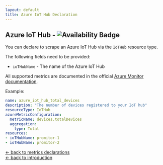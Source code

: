 ```yaml
---
layout: default
title: Azure IoT Hub Declaration
---
```


## Azure IoT Hub - ![Availability Badge](https://img.shields.io/badge/Available%20Starting-v1.6-green.svg)

You can declare to scrape an Azure IoT Hub via the `IoTHub` resource type.

The following fields need to be provided:

- `ioTHubName` - The name of the Azure IoT Hub

All supported metrics are documented in the official [Azure Monitor documentation](https://docs.microsoft.com/en-us/azure/azure-monitor/platform/metrics-supported#microsoftdevicesiothubs).

Example:

```yaml
name: azure_iot_hub_total_devices
description: "The number of devices registered to your IoT hub"
resourceType: IoTHub
azureMetricConfiguration:
  metricName: devices.totalDevices
  aggregation:
    type: Total
resources:
- ioTHubName: promitor-1
- ioTHubName: promitor-2
```

<!-- markdownlint-disable MD033 -->
[&larr; back to metrics declarations](/configuration/v1.x/metrics)<br />
[&larr; back to introduction](/)
<!-- markdownlint-enable -->
